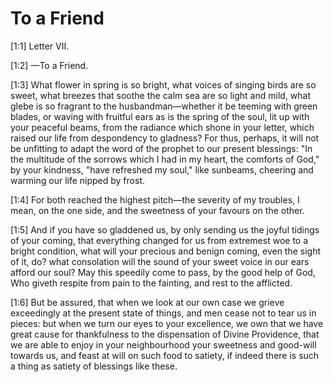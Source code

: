# To a Friend

[1:1] Letter VII.

[1:2] —To a Friend.

[1:3] What flower in spring is so bright, what voices of singing birds are so sweet, what breezes that soothe the calm sea are so light and mild, what glebe is so fragrant to the husbandman—whether it be teeming with green blades, or waving with fruitful ears as is the spring of the soul, lit up with your peaceful beams, from the radiance which shone in your letter, which raised our life from despondency to gladness? For thus, perhaps, it will not be unfitting to adapt the word of the prophet to our present blessings: "In the multitude of the sorrows which I had in my heart, the comforts of God," by your kindness, "have refreshed my soul," like sunbeams, cheering and warming our life nipped by frost.

[1:4] For both reached the highest pitch—the severity of my troubles, I mean, on the one side, and the sweetness of your favours on the other.

[1:5] And if you have so gladdened us, by only sending us the joyful tidings of your coming, that everything changed for us from extremest woe to a bright condition, what will your precious and benign coming, even the sight of it, do? what consolation will the sound of your sweet voice in our ears afford our soul? May this speedily come to pass, by the good help of God, Who giveth respite from pain to the fainting, and rest to the afflicted.

[1:6] But be assured, that when we look at our own case we grieve exceedingly at the present state of things, and men cease not to tear us in pieces: but when we turn our eyes to your excellence, we own that we have great cause for thankfulness to the dispensation of Divine Providence, that we are able to enjoy in your neighbourhood your sweetness and good-will towards us, and feast at will on such food to satiety, if indeed there is such a thing as satiety of blessings like these.

